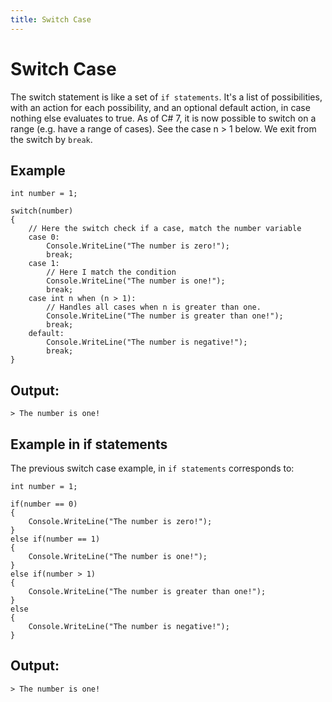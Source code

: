 ```yaml
---
title: Switch Case
---
```


# Switch Case

The switch statement is like a set of `if statements`.
It's a list of possibilities, with an action for each possibility, and an optional default action, in case nothing else evaluates to true.  As of C# 7, it is now possible to switch on a range (e.g. have a range of cases).  See the case n > 1 below.
We exit from the switch by `break`.

## Example
```
int number = 1;

switch(number)
{
    // Here the switch check if a case, match the number variable
    case 0:
        Console.WriteLine("The number is zero!");
        break;
    case 1:
        // Here I match the condition
        Console.WriteLine("The number is one!");
        break;
    case int n when (n > 1):
        // Handles all cases when n is greater than one.
        Console.WriteLine("The number is greater than one!");
        break;
    default:
        Console.WriteLine("The number is negative!");
        break;
}
```

## Output:
```
> The number is one!
```

## Example in if statements
The previous switch case example, in `if statements` corresponds to:
```
int number = 1;

if(number == 0)
{
    Console.WriteLine("The number is zero!");
}
else if(number == 1)
{
    Console.WriteLine("The number is one!");
}
else if(number > 1)
{
    Console.WriteLine("The number is greater than one!");
}
else
{
    Console.WriteLine("The number is negative!");    
}

```

## Output:
```
> The number is one!
```
